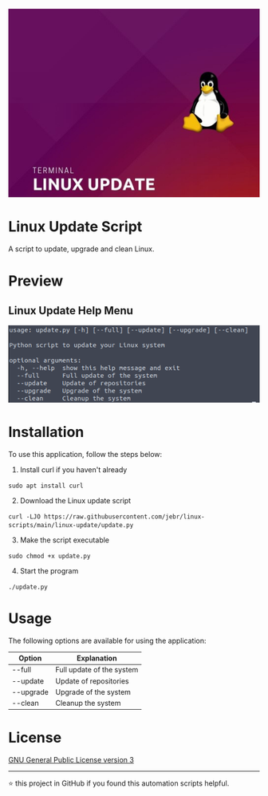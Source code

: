 <p align="center">
	<img alt="Logo" src="https://raw.githubusercontent.com/jebr/linux-scripts/main/demo/images/linux-update-512x384.jpg">
</p>

# Linux Update Script

A script to update, upgrade and clean Linux.

# Preview

## Linux Update Help Menu
<img src="https://raw.githubusercontent.com/jebr/linux-scripts/main/demo/images/linux-update.png">


# Installation

To use this application, follow the steps below:
1. Install curl if you haven't already

`sudo apt install curl`

2. Download the Linux update script

`curl -LJO https://raw.githubusercontent.com/jebr/linux-scripts/main/linux-update/update.py`

3. Make the script executable

`sudo chmod +x update.py`

4. Start the program

`./update.py`


# Usage

The following options are available for using the application:

| Option    | Explanation               |
|-----------|---------------------------|
| --full    | Full update of the system |
| --update  | Update of repositories    |
| --upgrade | Upgrade of the system     |
| --clean   | Cleanup the system        |

# License

[GNU General Public License version 3](https://raw.githubusercontent.com/jebr/linux-scripts/v1.0/LICENSE)

<hr>

:star: this project in GitHub if you found this automation scripts helpful.
